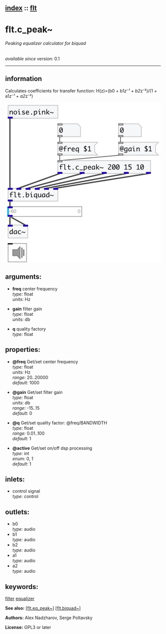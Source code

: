 [index](index.html) :: [flt](category_flt.html)
---

# flt.c_peak~

###### Peaking equalizer calculator for biquad

*available since version:* 0.1

---


## information
Calculates coefficients for transfer function: H(z)=(b0 + b1*z⁻¹ + b2*z⁻²)/(1 + a1*z⁻¹ + a2*z⁻²)


[![example](../examples/img/flt.c_peak~.jpg)](../examples/pd/flt.c_peak~.pd)



## arguments:

* **freq**
center frequency<br>
_type:_ float<br>
_units:_ Hz<br>

* **gain**
filter gain<br>
_type:_ float<br>
_units:_ db<br>

* **q**
quality factory<br>
_type:_ float<br>





## properties:

* **@freq** 
Get/set center frequency<br>
_type:_ float<br>
_units:_ Hz<br>
_range:_ 20..20000<br>
_default:_ 1000<br>

* **@gain** 
Get/set filter gain<br>
_type:_ float<br>
_units:_ db<br>
_range:_ -15..15<br>
_default:_ 0<br>

* **@q** 
Get/set quality factor: @freq/BANDWIDTH<br>
_type:_ float<br>
_range:_ 0.01..100<br>
_default:_ 1<br>

* **@active** 
Get/set on/off dsp processing<br>
_type:_ int<br>
_enum:_ 0, 1<br>
_default:_ 1<br>



## inlets:

* control signal<br>
_type:_ control



## outlets:

* b0<br>
_type:_ audio
* b1<br>
_type:_ audio
* b2<br>
_type:_ audio
* a1<br>
_type:_ audio
* a2<br>
_type:_ audio



## keywords:

[filter](keywords/filter.html)
[equalizer](keywords/equalizer.html)



**See also:**
[\[flt.eq_peak~\]](flt.eq_peak~.html)
[\[flt.biquad~\]](flt.biquad~.html)




**Authors:** Alex Nadzharov, Serge Poltavsky




**License:** GPL3 or later





